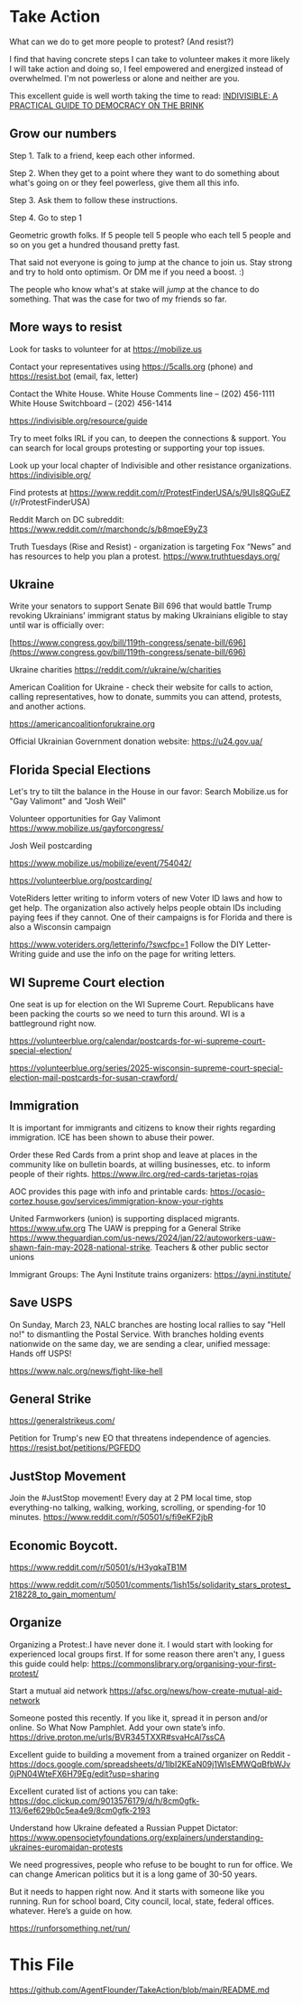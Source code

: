 # Take Action

What can we do to get more people to protest? (And resist?)

I find that having concrete steps I can take to volunteer makes it more likely I will take action and doing so, I feel empowered and energized instead of overwhelmed. I'm not powerless or alone and neither are you.

This excellent guide is well worth taking the time to read: [INDIVISIBLE: A PRACTICAL GUIDE TO DEMOCRACY ON THE BRINK](https://indivisible.org/resource/guide)

## Grow our numbers

Step 1. Talk to a friend, keep each other informed. 

Step 2. When they get to a point where they want to do something about what's going on or they feel powerless, give them all this info.

Step 3. Ask them to follow these instructions.

Step 4. Go to step 1

Geometric growth folks. If 5 people tell 5 people who each tell 5 people and so on you get a hundred thousand pretty fast.

That said not everyone is going to jump at the chance to join us. Stay strong and try to hold onto optimism. Or DM me if you need a boost. :) 

The people who know what's at stake will *jump* at the chance to do something. That was the case for two of my friends so far.

## More ways to resist 

Look for tasks to volunteer for at https://mobilize.us 

Contact your representatives using https://5calls.org  (phone) and https://resist.bot   (email, fax, letter)

Contact the White House. White House Comments line – (202) 456-1111 White House Switchboard – (202) 456-1414

https://indivisible.org/resource/guide  

Try to meet folks IRL if you can, to deepen the connections & support. You can search for local groups protesting or supporting your top issues.

Look up your local chapter of Indivisible and other resistance organizations. https://indivisible.org/

Find protests at https://www.reddit.com/r/ProtestFinderUSA/s/9UIs8QGuEZ (/r/ProtestFinderUSA)

Reddit March on DC subreddit: https://www.reddit.com/r/marchondc/s/b8mqeE9yZ3

Truth Tuesdays (Rise and Resist) - organization is targeting Fox “News” and has resources to help you plan a protest. https://www.truthtuesdays.org/ 

## Ukraine 

Write your senators to support Senate Bill 696 that would battle Trump revoking Ukrainians' immigrant status by making Ukrainians eligible to stay until war is officially over:

[https://www.congress.gov/bill/119th-congress/senate-bill/696](https://www.congress.gov/bill/119th-congress/senate-bill/696)

Ukraine charities https://reddit.com/r/ukraine/w/charities 

American Coalition for Ukraine - check their website for calls to action, calling representatives, how to donate, summits you can attend, protests, and another actions.

https://americancoalitionforukraine.org

Official Ukrainian Government donation website: https://u24.gov.ua/

## Florida Special Elections

Let's try to tilt the balance in the House in our favor: Search Mobilize.us for "Gay Valimont" and "Josh Weil"

Volunteer opportunities for Gay Valimont
https://www.mobilize.us/gayforcongress/ 

Josh Weil postcarding

https://www.mobilize.us/mobilize/event/754042/ 

https://volunteerblue.org/postcarding/

VoteRiders letter writing to inform voters of new Voter ID laws and how to get help. The organization also actively helps people obtain IDs including paying fees if they cannot. One of their campaigns is for Florida and there is also a Wisconsin  campaign

https://www.voteriders.org/letterinfo/?swcfpc=1  Follow the DIY Letter-Writing guide and use the info on the page for writing letters.

## WI Supreme Court election

One seat is up for election on the WI Supreme Court. Republicans have been packing the courts so we need to turn this around. WI is a battleground right now.

https://volunteerblue.org/calendar/postcards-for-wi-supreme-court-special-election/ 

https://volunteerblue.org/series/2025-wisconsin-supreme-court-special-election-mail-postcards-for-susan-crawford/ 

## Immigration

It is important for immigrants and citizens to know their rights regarding immigration. ICE has been shown to abuse their power.

Order these Red Cards from a print shop and leave at places in the community like on bulletin boards, at willing businesses, etc. to inform people of their rights. https://www.ilrc.org/red-cards-tarjetas-rojas  

AOC provides this page with info and printable cards: https://ocasio-cortez.house.gov/services/immigration-know-your-rights  

United Farmworkers (union) is supporting displaced migrants. https://www.ufw.org  The UAW is prepping for a General Strike https://www.theguardian.com/us-news/2024/jan/22/autoworkers-uaw-shawn-fain-may-2028-national-strike. Teachers & other public sector unions

Immigrant Groups: The Ayni Institute trains organizers: https://ayni.institute/

## Save USPS

On Sunday, March 23, NALC branches are hosting local rallies to say "Hell no!" to dismantling the Postal Service. With branches holding events nationwide on the same day, we are sending a clear, unified message: Hands off USPS!

https://www.nalc.org/news/fight-like-hell

## General Strike 

https://generalstrikeus.com/ 

Petition for Trump's new EO that threatens independence of agencies. https://resist.bot/petitions/PGFEDO  

## JustStop Movement

Join the #JustStop movement! Every day at 2 PM local time, stop everything-no talking, walking, working, scrolling, or spending-for 10 minutes. https://www.reddit.com/r/50501/s/fi9eKF2jbR

## Economic Boycott. 

https://www.reddit.com/r/50501/s/H3yqkaTB1M

https://www.reddit.com/r/50501/comments/1ish15s/solidarity_stars_protest_218228_to_gain_momentum/ 

## Organize
Organizing a Protest:.I have never done it. I would start with looking for experienced local groups first. If for some reason there aren't any, I guess this guide could help: https://commonslibrary.org/organising-your-first-protest/ 

Start a mutual aid network https://afsc.org/news/how-create-mutual-aid-network 

Someone posted this recently. If you like it, spread it in person and/or online. So What Now Pamphlet. Add your own state’s info.
https://drive.proton.me/urls/BVR345TXXR#svaHcAl7ssCA 

Excellent guide to building a movement from a trained organizer on Reddit - 
https://docs.google.com/spreadsheets/d/1IbI2KEaN09j1WIsEMWQqBfbWJv0jPN04WteFX6H79Eg/edit?usp=sharing

Excellent curated list of actions you can take: https://doc.clickup.com/9013576179/d/h/8cm0gfk-113/6ef629b0c5ea4e9/8cm0gfk-2193  

Understand how Ukraine defeated a Russian Puppet Dictator:
https://www.opensocietyfoundations.org/explainers/understanding-ukraines-euromaidan-protests 

We need progressives, people who refuse to be bought to run for office. We can change American politics but it is a long game of 30-50 years. 

But it needs to happen right now. And it starts with someone like you running. Run for school board, City council, local, state, federal offices. whatever. Here’s a guide on how.

https://runforsomething.net/run/ 

# This File

https://github.com/AgentFlounder/TakeAction/blob/main/README.md
